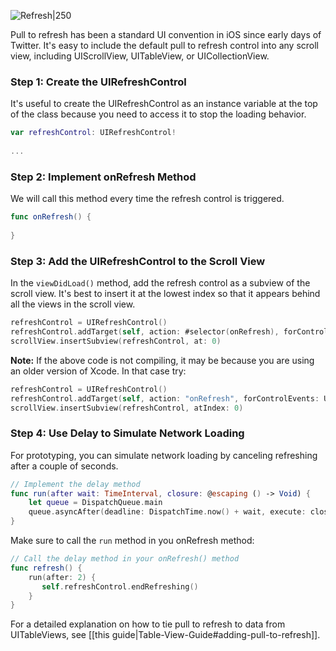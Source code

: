 ![Refresh|250](https://i.imgur.com/wRED0TT.gif)

Pull to refresh has been a standard UI convention in iOS since early days of Twitter. It's easy to include the default pull to refresh control into any scroll view, including UIScrollView, UITableView, or UICollectionView.

### Step 1: Create the UIRefreshControl

It's useful to create the UIRefreshControl as an instance variable at the top of the class because you need to access it to stop the loading behavior.

```swift
var refreshControl: UIRefreshControl!
    
...

```

### Step 2: Implement onRefresh Method
We will call this method every time the refresh control is triggered. 

```swift
func onRefresh() {
   
}
```

### Step 3: Add the UIRefreshControl to the Scroll View

In the `viewDidLoad()` method, add the refresh control as a subview of the scroll view. It's best to insert it at the lowest index so that it appears behind all the views in the scroll view.

```swift   
refreshControl = UIRefreshControl()
refreshControl.addTarget(self, action: #selector(onRefresh), forControlEvents: .valueChanged)
scrollView.insertSubview(refreshControl, at: 0)
```

**Note:** If the above code is not compiling, it may be because you are using an older version of Xcode. In that case try:

```swift
refreshControl = UIRefreshControl()
refreshControl.addTarget(self, action: "onRefresh", forControlEvents: UIControlEvents.ValueChanged)
scrollView.insertSubview(refreshControl, atIndex: 0)
```

### Step 4: Use Delay to Simulate Network Loading

For prototyping, you can simulate network loading by canceling refreshing after a couple of seconds.

```swift
// Implement the delay method
func run(after wait: TimeInterval, closure: @escaping () -> Void) {
    let queue = DispatchQueue.main
    queue.asyncAfter(deadline: DispatchTime.now() + wait, execute: closure)
}
```

Make sure to call the `run` method in you onRefresh method:

```swift
// Call the delay method in your onRefresh() method
func refresh() {
    run(after: 2) { 
       self.refreshControl.endRefreshing()
    }
}
```

For a detailed explanation on how to tie pull to refresh to data from UITableViews, see [[this guide|Table-View-Guide#adding-pull-to-refresh]].
